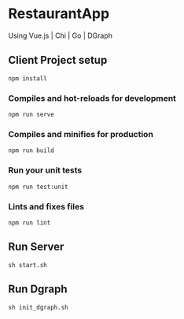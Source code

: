 # RestaurantApp
Using Vue.js | Chi | Go | DGraph

## Client Project setup
```
npm install
```
### Compiles and hot-reloads for development
```
npm run serve
```

### Compiles and minifies for production
```
npm run build
```

### Run your unit tests
```
npm run test:unit
```

### Lints and fixes files
```
npm run lint
```

## Run Server
```
sh start.sh
```

## Run Dgraph
```
sh init_dgraph.sh
```


